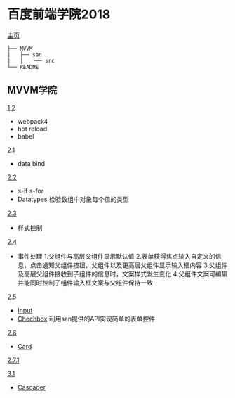 # 百度前端学院2018

[主页](http://ife.baidu.com/)
```
├── MVVM 
|   ├── san 
|   |   └── src 
└── README 
```

## MVVM学院
[1.2](https://github.com/koucxz/ife2018/tree/1.2/san)
- webpack4
- hot reload
- babel

[2.1](https://github.com/koucxz/ife2018/tree/2.1/san/src/index.js)
- data bind

[2.2](https://github.com/koucxz/ife2018/tree/2.2/san/src/pages/IfFor.san)
- s-if s-for
- Datatypes
  检验数组中对象每个值的类型

[2.3](https://github.com/koucxz/ife2018/tree/2.3/san/src/pages/styleCtr.san)
- 样式控制

[2.4](https://github.com/koucxz/ife2018/tree/2.4/san/src/pages/EventEmit.san)
- 事件处理
1.父组件与高层父组件显示默认值
2.表单获得焦点输入自定义的信息，点击通知父组件按钮，父组件以及更高层父组件显示输入框内容
3.父组件及高层父组件接收到子组件的信息时，文案样式发生变化
4.父组件文案可编辑并能同时控制子组件输入框文案与父组件保持一致

[2.5](https://github.com/koucxz/ife2018/tree/2.5/san/src/pages/CompInput.san)
- [Input](https://github.com/koucxz/ife2018/tree/2.5/san/src/components/UiInput.san)
- [Chechbox](https://github.com/koucxz/ife2018/tree/2.5/san/src/components/UiChechbox.san)
利用san提供的API实现简单的表单控件

[2.6](https://github.com/koucxz/ife2018/tree/2.6/san/src/pages/CardSlot.san)
- [Card](https://github.com/koucxz/ife2018/tree/2.6/san/src/components/UiCard.san)

[2.7.1](https://github.com/koucxz/ife2018/tree/2.7.1/san/src/pages/TransDirect.san)

[3.1](https://github.com/koucxz/ife2018/tree/3.1/san/src/pages/PageCas.san)
- [Cascader](https://github.com/koucxz/ife2018/tree/3.1/san/src/components/UiCascader.san)